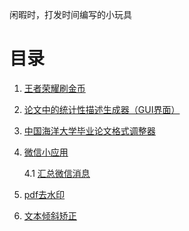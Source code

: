 闲暇时，打发时间编写的小玩具

# 目录

1. [王者荣耀刷金币](https://github.com/lei940324/toy/tree/master/%E7%8E%8B%E8%80%85%E8%8D%A3%E8%80%80%E5%88%B7%E9%87%91%E5%B8%81)

2. [论文中的统计性描述生成器（GUI界面）](https://github.com/lei940324/description)

3. [中国海洋大学毕业论文格式调整器](https://github.com/lei940324/ouc_thesis_format)

4. [微信小应用](https://github.com/lei940324/Application_itchat)

   4.1 [汇总微信消息](https://github.com/lei940324/Application_itchat/tree/master/%E6%B1%87%E6%80%BB%E5%BE%AE%E4%BF%A1%E6%B6%88%E6%81%AF)

5. [pdf去水印](https://github.com/lei940324/toy/tree/master/pdf%E5%8E%BB%E6%B0%B4%E5%8D%B0)

6. [文本倾斜矫正](https://github.com/lei940324/toy/tree/master/文本倾斜矫正)

